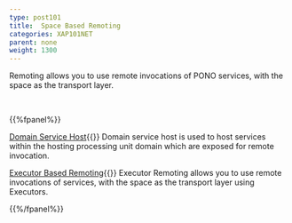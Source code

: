 ```yaml
---
type: post101
title:  Space Based Remoting
categories: XAP101NET
parent: none
weight: 1300
---
```



Remoting allows you to use remote invocations of PONO services, with the space as the transport layer.


<br>

{{%fpanel%}}

[Domain Service Host](./domain-service-host.html){{<wbr>}}
Domain service host is used to host services within the hosting processing unit domain which are exposed for remote invocation.

[Executor Based Remoting](./executor-based-remoting.html){{<wbr>}}
Executor Remoting allows you to use remote invocations of services, with the space as the transport layer using Executors.

{{%/fpanel%}}
